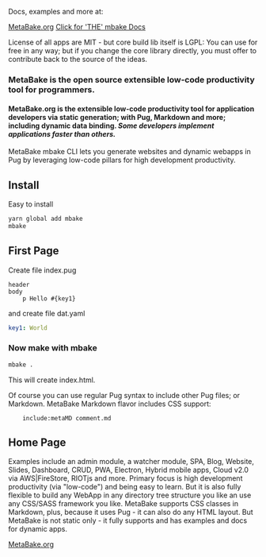 
Docs, examples and more at:

[MetaBake.org](http://www.MetaBake.org)
[Click for 'THE' mbake Docs](http://doc.MetaBake.org/mbake/)

License of all apps are MIT - but core build lib itself is LGPL:
You can use for free in any way; but if you change the core library directly, you must offer to contribute back to the source of the ideas.


### MetaBake is the open source extensible low-code productivity tool for programmers.

#### MetaBake.org is the extensible low-code productivity tool for application developers via static generation; with Pug, Markdown and more; including dynamic data binding. *Some developers implement applications faster than others.*

MetaBake mbake CLI lets you generate websites and dynamic webapps in Pug by leveraging low-code pillars for high development productivity.

## Install

Easy to install

```sh
yarn global add mbake
mbake
```

## First Page

Create file index.pug
```pug
header
body
    p Hello #{key1}
```
and create file dat.yaml
```yaml
key1: World
```

### Now make with mbake

```sh
mbake .
```

This will create index.html. 

Of course you can use regular Pug syntax to include other Pug files; or Markdown. MetaBake Markdown flavor includes CSS support:
```pug
    include:metaMD comment.md
```

## Home Page

Examples include an admin module, a watcher module, SPA, Blog, Website, Slides, Dashboard, CRUD, PWA, Electron, Hybrid mobile apps, Cloud v2.0 via AWS|FireStore, RIOTjs and more. 
Primary focus is high development productivity (via "low-code") and being easy to learn. But it is also fully flexible to build any WebApp in any directory tree structure you like an use any CSS/SASS framework you like.
MetaBake supports CSS classes in Markdown, plus, because it uses Pug - it can also do any HTML layout. But MetaBake is not static only - it fully supports and has examples and docs for dynamic apps.

[MetaBake.org](http://www.MetaBake.org)

